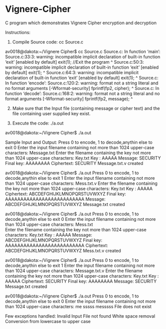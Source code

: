 # Vignere-Cipher
C program which demonstrates Vignere Cipher encryption and decryption

Instructions:

1) Compile Source code: cc Source.c

av0018@dakota:~/Vignere Cipher$ cc Source.c 
Source.c: In function ‘main’:
Source.c:33:3: warning: incompatible implicit declaration of built-in function ‘exit’ [enabled by default]
   exit(1); //Exit the program 
   ^
Source.c:50:3: warning: incompatible implicit declaration of built-in function ‘exit’ [enabled by default]
   exit(1);
   ^
Source.c:64:3: warning: incompatible implicit declaration of built-in function ‘exit’ [enabled by default]
   exit(1);
   ^
Source.c: In function ‘encode’:
Source.c:120:2: warning: format not a string literal and no format arguments [-Wformat-security]
  fprintf(fp2, cipher);
  ^
Source.c: In function ‘decode’:
Source.c:168:2: warning: format not a string literal and no format arguments [-Wformat-security]
  fprintf(fp2, message);
  ^

2) Make sure that the Input file (containing message or cipher text) and the file containing user supplied key exist.
  
3) Execute the code: ./a.out

av0018@dakota:~/Vignere Cipher$ ./a.out

Sample Input and Output:
Press 0 to encode, 1 to decode,anythin else to exit
0
Enter the input filename containing not more than 1024 upper-case characters: Message.txt
Enter the filename containing the key not more than 1024 upper-case characters: Key.txt
Key : AAAAA
Message:    SECURITY
Final key:  AAAAAAAA
Ciphertext: SECURITY
Message.txt.v created

av0018@dakota:~/Vignere Cipher$ ./a.out
Press 0 to encode, 1 to decode,anythin else to exit
1
Enter the input filename containing not more than 1024 upper-case characters: Mess.txt.v
Enter the filename containing the key not more than 1024 upper-case characters: Key.txt
Key : AAAAA
Ciphertext: ABCDEFGHIJKLMNOPQRSTUVWXYZ
Final key:  AAAAAAAAAAAAAAAAAAAAAAAAAA
Message:    ABCDEFGHIJKLMNOPQRSTUVWXYZ
Message.txt created

av0018@dakota:~/Vignere Cipher$ ./a.out
Press 0 to encode, 1 to decode,anythin else to exit
0
Enter the input filename containing not more than 1024 upper-case characters: Mess.txt   
Enter the filename containing the key not more than 1024 upper-case characters: Key.txt
Key : AAAAA
Message:    ABCDEFGHIJKLMNOPQRSTUVWXYZ
Final key:  AAAAAAAAAAAAAAAAAAAAAAAAAA
Ciphertext: ABCDEFGHIJKLMNOPQRSTUVWXYZ
Mess.txt.v created

av0018@dakota:~/Vignere Cipher$ ./a.out
Press 0 to encode, 1 to decode,anythin else to exit
1
Enter the input filename containing not more than 1024 upper-case characters: Message.txt.v
Enter the filename containing the key not more than 1024 upper-case characters: Key.txt
Key : AAAAA
Ciphertext: SECURITY
Final key:  AAAAAAAA
Message:    SECURITY
Message.txt created

av0018@dakota:~/Vignere Cipher$ ./a.out
Press 0 to encode, 1 to decode,anythin else to exit
0
Enter the input filename containing not more than 1024 upper-case characters: me
sssss
messsss File does not exist


Few exceptions handled:
Invalid Input 
File not found
White space removal
Conversion from lowercase to upper case

